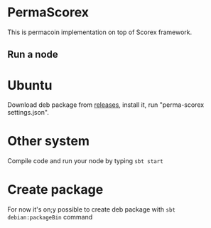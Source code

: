 # PermaScorex

This is permacoin implementation on top of Scorex framework.


## Run a node
# Ubuntu

Download deb package from [releases](https://github.com/ScorexProject/PermaScorex/releases), install it, run "perma-scorex settings.json".

# Other system

Compile code and run your node by typing `sbt start` 


# Create package

For now it's on;y possible to create deb package with `sbt debian:packageBin` command
